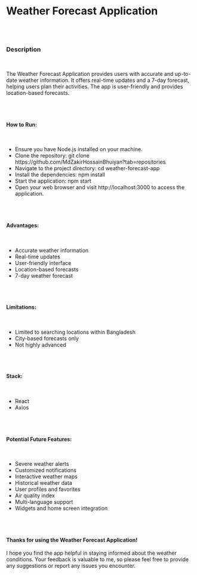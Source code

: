 <h1>Weather Forecast Application</h1>
<br />
<br />
<h3>Description</h3>
<br />
<p>The Weather Forecast Application provides users with accurate and up-to-date weather information. It offers real-time updates and a 7-day forecast, helping users plan their activities. The app is user-friendly and provides location-based forecasts.</p>
<br />
<br />
<h4>How to Run:</h4>
<br />
<ul>
    <li>Ensure you have Node.js installed on your machine.</li>
    <li>Clone the repository: git clone https://github.com/MdZakirHossainBhuiyan?tab=repositories</li>
    <li>Navigate to the project directory: cd weather-forecast-app</li>
    <li>Install the dependencies: npm install</li>
    <li>Start the application: npm start</li>
    <li>Open your web browser and visit http://localhost:3000 to access the application.</li>
</ul>
<br />
<br />
<h4>Advantages:</h4>
<br />
<ul>
    <li>Accurate weather information</li>
    <li>Real-time updates</li>
    <li>User-friendly interface</li>
    <li>Location-based forecasts</li>
    <li>7-day weather forecast</li>
</ul>
<br />
<br />
<h4>Limitations:</h4>
<br />
<ul>
    <li>Limited to searching locations within Bangladesh</li>
    <li>City-based forecasts only</li>
    <li>Not highly advanced</li>
</ul>
<br />
<br />
<h4>Stack:</h4>
<br />
<ul>
    <li>React</li>
    <li>Axios</li>
</ul>
<br />
<br />
<h4>Potential Future Features:</h4>
<br />
<ul>
    <li>Severe weather alerts</li>
    <li>Customized notifications</li>
    <li>Interactive weather maps</li>
    <li>Historical weather data</li>
    <li>User profiles and favorites</li>
    <li>Air quality index</li>
    <li>Multi-language support</li>
    <li>Widgets and home screen integration</li>
</ul>
<br />
<br />
<h4>Thanks for using the Weather Forecast Application!</h4>
<p>I hope you find the app helpful in staying informed about the weather conditions. Your feedback is valuable to me, so please feel free to provide any suggestions or report any issues you encounter.</p>

